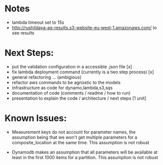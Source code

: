 # Notes
* lambda timeout set to 15s
* http://rushildaya-aq-results.s3-website-eu-west-1.amazonaws.com/ to see results


# Next Steps:
* put the validation configuration in a accessible .json file [x]
* fix lambda deployment command (currently is a two step process) [x]
* general refactoring ... (ambigious)
* refactor aws commands to be agnostic to the models 
* Infrastructure as code for dynamo,lambda,s3,sqs
* documentation of code (comments / readme / how to run)
* presentation to explain the code / architecture / next steps [1 unit]


# Known Issues:
* Measurement keys do not account for parameter names, the assumption being that we won't get multiple parameters for a composite_location at the same time. This assumption is not robust

* Dynamodb makes an assumption that all parameters will be available at least in the first 1000 items for a partition. This assumption is not robust